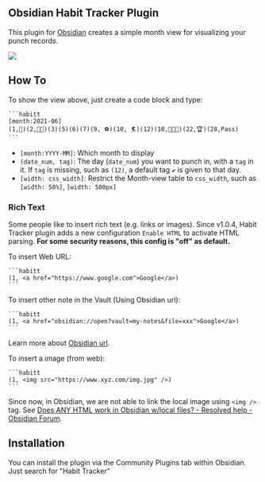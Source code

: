 ## Obsidian Habit Tracker Plugin

This plugin for [Obsidian](https://obsidian.md/) creates a simple month view for visualizing your punch records.

![](./screemshot.png)

## How To
To show the view above, just create a code block and type:

~~~
```habitt
[month:2021-06]
(1,💮)(2,💮💮)(3)(5)(6)(7)(9, ⚽)(10, 🏄)(12)(18,💮💮💮)(22,🏆)(28,Pass) 
```
~~~

* `[month:YYYY-MM]`: Which month to display
* `(date_num, tag)`: The day (`date_num`) you want to punch in, with a `tag` in it. If `tag` is missing, such as `(12)`, a default tag `✔️` is given to that day.
* `[width: css_width]`: Restrict the Month-view table to `css_width`, such as `[width: 50%]`, `[width: 500px]`

### Rich Text
Some people like to insert rich text (e.g. links or images). Since v1.0.4, Habit Tracker plugin adds a new configuration `Enable HTML` to activate HTML parsing. **For some security reasons, this config is "off" as default.**

To insert Web URL:
~~~
```habitt
(1, <a href="https://www.google.com">Google</a>)
```
~~~

To insert other note in the Vault (Using Obsidian url):
~~~
```habitt
(1, <a href="obsidian://open?vault=my-notes&file=xxx">Google</a>)
```
~~~
Learn more about [Obsidian url](https://help.obsidian.md/Advanced+topics/Using+obsidian+URI).

To insert a image (from web):
~~~
```habitt
(1, <img src="https://www.xyz.com/img.jpg" />)
```
~~~
Since now, in Obsidian, we are not able to link the local image using `<img />` tag. See [Does ANY HTML work in Obsidian w/local files? - Resolved help - Obsidian Forum](https://forum.obsidian.md/t/does-any-html-work-in-obsidian-w-local-files/8000).

## Installation

You can install the plugin via the Community Plugins tab within Obsidian. Just search for "Habit Tracker"

